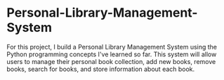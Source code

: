 # Personal-Library-Management-System
For this project, I build a Personal Library Management System using the Python programming concepts I've learned so far. This system will allow users to manage their personal book collection, add new books, remove books, search for books, and store information about each book.
